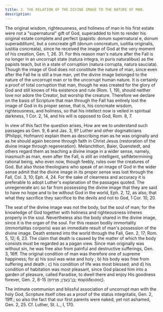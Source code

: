 ```yaml
---
title: 3. THE RELATION OF THE DIVINE IMAGE TO THE NATURE OF MAN.
description: 
---
```


The original wisdom, righteousness, and holiness of man in his first estate were not a "supernatural" gift of God, superadded to him to render his original estate complete and perfect (papists: donum supernatural e, donum superadditum), but a concreate gift (donum concreatum, iustitia originalis, iustitia concreata), since he received the image of God at the very moment of his creation, Gen. 1, 26. 31. For this reason man's nature after the Fall is no longer in an uncorrupt state (natura integra, in puris naturalibus) as the papists teach, but in a state of corruption (natura corrupta, natura sauciata). Though the image of God does not constitute the nature of man, since even after the Fall he is still a true man, yet the divine image belonged to the nature of the uncorrupt man or to the uncorrupt human nature. It is certainly a proof of total corruption that man, though he was created for the glory of God and still knows of His existence and rule (Rom. 1, 19), should neither love nor adore the Creator, but worship the creature. Therefore we declare on the basis of Scripture that man through the Fall has entirely lost the image of God in its proper sense, that is, his concreate wisdom, righteousness, and holiness, so that his intellect now is veiled in spiritual darkness, 1 Cor. 2, 14, and his will is opposed to God, Rom. 8, 7.

In view of this fact the question arises, How are we to understand such passages as Gen. 9, 6 and Jas. 3, 9? Luther and other dogmaticians (Philippi, Hofmann) explain them as describing man as he was originally and as he should again become through faith in Christ Jesus (restoration of the divine image through regeneration). Melanchthon, Baier, Quenstedt, and others regard them as teaching a divine image in a wider sense, namely, inasmuch as man, even after the Fall, is still an intelligent, selfdetermining rational being, who even now, though feebly, rules over the creatures of God. But also those theologians who speak of an image of God in the wider sense admit that the divine image in its proper sense was lost through the Fall, Col. 3, 10; Eph. 4, 24. For the sake of clearness and accuracy it is preferable to adopt Luther's explanation of the passages quoted. The unregenerate arc so far from possessing the divine image that they are said to have no hope and to be without God in the world, Eph. 2, 12, as also, that what they sacrifice they sacrifice to the devils and not to God, 1 Cor. 10, 20.

The seat of the divine image was not the body, but the soul of man; for the knowledge of God together with holiness and righteousness inheres properly in the soul. Nevertheless also the body shared in the divine image, since it is the organ of the soul. For this reason bodily immortality (immortalitas corporis) was an immediate result of man's possession of the divine image. Death entered into the world through the Fall, Gen. 2, 17; Rom. 5, 12; 6, 23. The claim that death is caused by the matter of which the body consists must be regarded as a pagan view. Since man originally was without sin, he was free also from painful and destructive sufferings, Gen. 3, 16ff. The original condition of man was therefore one of supreme happiness; for a) his soul was wise and holy ; b) his body was free from suffering and death ; c) his condition of life was most blessed; and d) his condition of habitation was most pleasant, since God placed him into a garden of pleasure, called Paradise, to dwell there and enjoy His goodness forever, Gen. 2, 8-15 (בֶּן־בְּעֵדֶן; מַּרְדֵּס; παράδεισος).

The intimate communion and blissful association of uncorrupt man with the holy God, Scripture itself cites as a proof of the status integritatis, Gen. 2, 19ff.; so also the fact that our first parents were naked, yet not ashamed, Gen. 2, 25. Cf. Luther, St. L., I, 170.